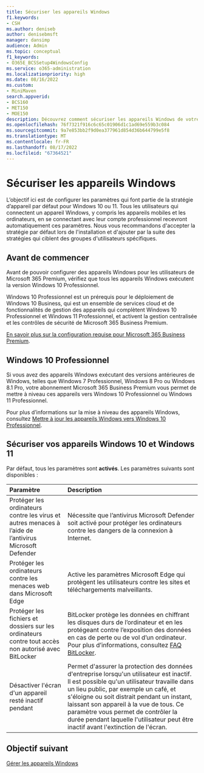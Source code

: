 ```yaml
---
title: Sécuriser les appareils Windows
f1.keywords:
- CSH
ms.author: deniseb
author: denisebmsft
manager: dansimp
audience: Admin
ms.topic: conceptual
f1_keywords:
- O365E_BCSSetup4WindowsConfig
ms.service: o365-administration
ms.localizationpriority: high
ms.date: 08/16/2022
ms.custom:
- MiniMaven
search.appverid:
- BCS160
- MET150
- MOE150
description: Découvrez comment sécuriser les appareils Windows de votre entreprise à l’aide de paramètres intégrés.
ms.openlocfilehash: 76f7321f916c6c65c01906d1c1ad69e559b3c084
ms.sourcegitcommit: 9a7e853bb2f9d0ea377961d854d36b644799e5f8
ms.translationtype: MT
ms.contentlocale: fr-FR
ms.lasthandoff: 08/17/2022
ms.locfileid: "67364521"
---
```

# <a name="secure-windows-devices"></a>Sécuriser les appareils Windows

L’objectif ici est de configurer les paramètres qui font partie de la stratégie d’appareil par défaut pour Windows 10 ou 11. Tous les utilisateurs qui connectent un appareil Windows, y compris les appareils mobiles et les ordinateurs, en se connectant avec leur compte professionnel recevront automatiquement ces paramètres. Nous vous recommandons d'accepter la stratégie par défaut lors de l'installation et d'ajouter par la suite des stratégies qui ciblent des groupes d'utilisateurs spécifiques.

## <a name="before-you-begin"></a>Avant de commencer

Avant de pouvoir configurer des appareils Windows pour les utilisateurs de Microsoft 365 Premium, vérifiez que tous les appareils Windows exécutent la version Windows 10 Professionnel.

Windows 10 Professionnel est un prérequis pour le déploiement de Windows 10 Business, qui est un ensemble de services cloud et de fonctionnalités de gestion des appareils qui complètent Windows 10 Professionnel et Windows 11 Professionnel, et activent la gestion centralisée et les contrôles de sécurité de Microsoft 365 Business Premium.

[En savoir plus sur la configuration requise pour Microsoft 365 Business Premium](https://www.microsoft.com/microsoft-365/business/microsoft-365-business-premium?activetab=pivot:techspecstab).

## <a name="windows-10-pro"></a>Windows 10 Professionnel

Si vous avez des appareils Windows exécutant des versions antérieures de Windows, telles que Windows 7 Professionnel, Windows 8 Pro ou Windows 8.1 Pro, votre abonnement Microsoft 365 Business Premium vous permet de mettre à niveau ces appareils vers Windows 10 Professionnel ou Windows 11 Professionnel.
  
Pour plus d’informations sur la mise à niveau des appareils Windows, consultez [Mettre à jour les appareils Windows vers Windows 10 Professionnel](m365bp-upgrade-windows-10-pro.md).

## <a name="secure-your-windows-10-and-11-devices"></a>Sécuriser vos appareils Windows 10 et Windows 11

Par défaut, tous les paramètres sont **activés**. Les paramètres suivants sont disponibles :

|Paramètre |Description |
|:-----|:-----|
|Protéger les ordinateurs contre les virus et autres menaces à l’aide de l’antivirus Microsoft Defender  |Nécessite que l’antivirus Microsoft Defender soit activé pour protéger les ordinateurs contre les dangers de la connexion à Internet.   |
|Protéger les ordinateurs contre les menaces web dans Microsoft Edge   |Active les paramètres Microsoft Edge qui protègent les utilisateurs contre les sites et téléchargements malveillants.  |
|Protéger les fichiers et dossiers sur les ordinateurs contre tout accès non autorisé avec BitLocker  |BitLocker protège les données en chiffrant les disques durs de l’ordinateur et en les protégeant contre l’exposition des données en cas de perte ou de vol d’un ordinateur. Pour plus d’informations, consultez [FAQ BitLocker](/windows/security/information-protection/bitlocker/bitlocker-frequently-asked-questions).  |
|Désactiver l'écran d'un appareil resté inactif pendant  |Permet d'assurer la protection des données d'entreprise lorsqu'un utilisateur est inactif. Il est possible qu'un utilisateur travaille dans un lieu public, par exemple un café, et s'éloigne ou soit distrait pendant un instant, laissant son appareil à la vue de tous. Ce paramètre vous permet de contrôler la durée pendant laquelle l'utilisateur peut être inactif avant l'extinction de l'écran.  |

## <a name="next-objective"></a>Objectif suivant

[Gérer les appareils Windows](m365bp-manage-windows-devices.md)
